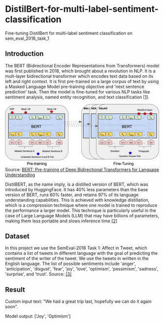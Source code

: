 # DistilBert-for-multi-label-sentiment-classification
Fine-tuning DistilBert for multi-label sentiment classification on sem_eval_2018_task_1

## Introduction
The BERT (Bidirectional Encoder Representations from Transformers) model was first published in 2018, which brought about a revolution in NLP. It is a mult-layer bidirectional transformer which encodes text data based on its left and right context. It is first pre-trained on a large corpus of text by using a Masked Language Model pre-training objective and 'next sentence prediction' task. Then the model is fine-tuned for various NLP tasks like sentiment analysis, named entity recognition, and text classification [\[1\]](https://arxiv.org/pdf/1810.04805.pdf).

![alt text](https://github.com/AymanELS/DistilBert-for-multi-label-sentiment-classification/blob/main/Bert.png)
Source: [BERT: Pre-training of Deep Bidirectional Transformers for Language Understanding](https://arxiv.org/pdf/1810.04805.pdf)

DistilBERT, as the name imply, is a distilled version of BERT, which was introduced by HuggingFace. It has 40% less parameters than the base version of BERT, runs 60% faster, and retains 97% of its language understanding capabilities.
This is achieved with knowledge distillation, which is a compression technique where one model is trained to reproduce the performance a larger model. This technique is particularly useful in the case of Large Language Models (LLM) that may have billions of parameters, making them less portable and slows inference time [\[2\]](https://arxiv.org/pdf/1910.01108.pdf)


## Dataset
In this project we use the SemEval-2018 Task 1: Affect in Tweet, which contains a list of tweets in different language with the goal of predicting the sentiment of the writer of the tweet. We use the tweets in written in the English language. The list of possible sentiments include 'anger', 'anticipation', 'disgust', 'fear', 'joy', 'love', 'optimism', 'pessimism', 'sadness', 'surprise', and 'trust'.
Source: [\[3\]](https://aclanthology.org/S18-1001.pdf)

## Result
Custom input text: "We had a great trip last, hopefully we can do it again soon".

Model output: ['Joy', 'Optimism']
